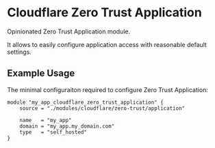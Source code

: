 # Cloudflare Zero Trust Application

Opinionated Zero Trust Application module.

It allows to easily configure application access with reasonable default settings.

## Example Usage

The minimal configuraiton required to configure Zero Trust Application:

```
module "my_app_cloudflare_zero_trust_application" {
    source = "./modules/cloudflare/zero-trust/application"

    name   = "my_app"
    domain = "my_app.my_domain.com"
    type   = "self_hosted"
}
```
